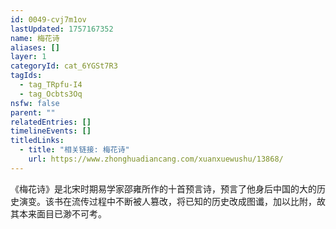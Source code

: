 ```yaml
---
id: 0049-cvj7m1ov
lastUpdated: 1757167352
name: 梅花诗
aliases: []
layer: 1
categoryId: cat_6YGSt7R3
tagIds:
  - tag_TRpfu-I4
  - tag_Ocbts3Oq
nsfw: false
parent: ""
relatedEntries: []
timelineEvents: []
titledLinks:
  - title: "相关链接: 梅花诗"
    url: https://www.zhonghuadiancang.com/xuanxuewushu/13868/
---
```


《梅花诗》是北宋时期易学家邵雍所作的十首预言诗，预言了他身后中国的大的历史演变。该书在流传过程中不断被人篡改，将已知的历史改成图谶，加以比附，故其本来面目已渺不可考。